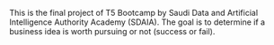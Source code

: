 This is the final project of T5 Bootcamp by Saudi Data and Artificial Intelligence Authority Academy (SDAIA). The goal is to determine if a business idea is worth pursuing or not (success or fail).
